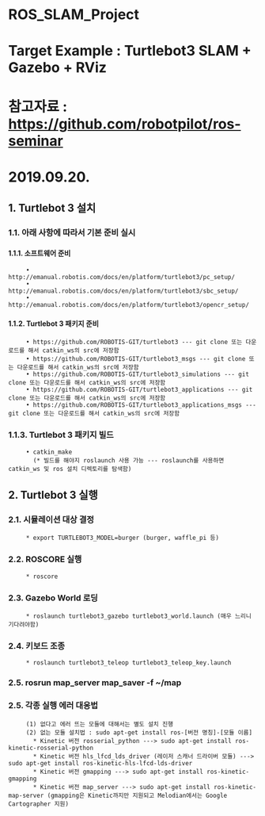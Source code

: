# ROS_SLAM_Project

# Target Example : Turtlebot3 SLAM + Gazebo + RViz

# 참고자료 : https://github.com/robotpilot/ros-seminar

# 2019.09.20.
## 1. Turtlebot 3 설치
### 1.1. 아래 사항에 따라서 기본 준비 실시
#### 1.1.1. 소프트웨어 준비
         • http://emanual.robotis.com/docs/en/platform/turtlebot3/pc_setup/
         • http://emanual.robotis.com/docs/en/platform/turtlebot3/sbc_setup/
         • http://emanual.robotis.com/docs/en/platform/turtlebot3/opencr_setup/

#### 1.1.2. Turtlebot 3 패키지 준비
         • https://github.com/ROBOTIS-GIT/turtlebot3 --- git clone 또는 다운로드를 해서 catkin_ws의 src에 저장함
         • https://github.com/ROBOTIS-GIT/turtlebot3_msgs --- git clone 또는 다운로드를 해서 catkin_ws의 src에 저장함
         • https://github.com/ROBOTIS-GIT/turtlebot3_simulations --- git clone 또는 다운로드를 해서 catkin_ws의 src에 저장함
         • https://github.com/ROBOTIS-GIT/turtlebot3_applications --- git clone 또는 다운로드를 해서 catkin_ws의 src에 저장함
         • https://github.com/ROBOTIS-GIT/turtlebot3_applications_msgs --- git clone 또는 다운로드를 해서 catkin_ws의 src에 저장함

### 1.1.3. Turtlebot 3 패키지 빌드
         • catkin_make 
           (* 빌드를 해야지 roslaunch 사용 가능 --- roslaunch를 사용하면 catkin_ws 및 ros 설치 디렉토리를 탐색함)





## 2. Turtlebot 3 실행
### 2.1. 시뮬레이션 대상 결정
         * export TURTLEBOT3_MODEL=burger (burger, waffle_pi 등)
### 2.2. ROSCORE 실행 
         * roscore
### 2.3. Gazebo World 로딩
         * roslaunch turtlebot3_gazebo turtlebot3_world.launch (매우 느리니 기다려야함)
### 2.4. 키보드 조종
         * roslaunch turtlebot3_teleop turtlebot3_teleop_key.launch
### 2.5. rosrun map_server map_saver -f ~/map

### 2.5. 각종 실행 에러 대응법
         (1) 없다고 에러 뜨는 모듈에 대해서는 별도 설치 진행
         (2) 없는 모듈 설치법 : sudo apt-get install ros-[버전 명칭]-[모듈 이름]
           * Kinetic 버전 rosserial_python ---> sudo apt-get install ros-kinetic-rosserial-python
           * Kinetic 버전 hls_lfcd_lds_driver (레이저 스캐너 드라이버 모듈) ---> sudo apt-get install ros-kinetic-hls-lfcd-lds-driver
           * Kinetic 버전 gmapping ---> sudo apt-get install ros-kinetic-gmapping
           * Kinetic 버전 map_server ---> sudo apt-get install ros-kinetic-map-server (gmapping은 Kinetic까지만 지원되고 Melodian에서는 Google Cartographer 지원)
